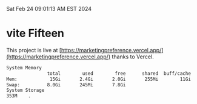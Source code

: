 Sat Feb 24 09:01:13 AM EST 2024

# vite Fifteen


This project is live at [https://marketingpreference.vercel.app/](https://marketingpreference.vercel.app/) thanks to Vercel.

```bash
System Memory
               total        used        free      shared  buff/cache   available
Mem:            15Gi       2.4Gi       2.0Gi       255Mi        11Gi        12Gi
Swap:          8.0Gi       245Mi       7.8Gi
System Storage
353M	.
```
